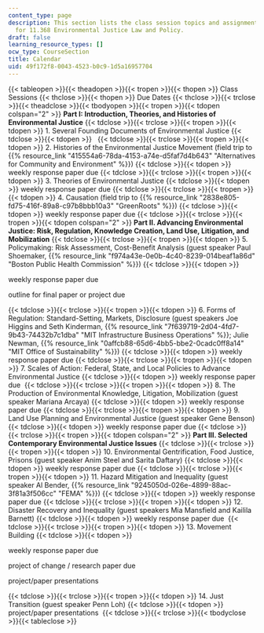 ```yaml
---
content_type: page
description: This section lists the class session topics and assignment due dates
  for 11.368 Environmental Justice Law and Policy.
draft: false
learning_resource_types: []
ocw_type: CourseSection
title: Calendar
uid: 49f172f8-0043-4523-b0c9-1d5a16957704
---
```

{{< tableopen >}}{{< theadopen >}}{{< tropen >}}{{< thopen >}}
Class Sessions
{{< thclose >}}{{< thopen >}}
Due Dates
{{< thclose >}}{{< trclose >}}{{< theadclose >}}{{< tbodyopen >}}{{< tropen >}}{{< tdopen colspan="2" >}}
**Part I: Introduction, Theories, and Histories of Environmental Justice**
{{< tdclose >}}{{< trclose >}}{{< tropen >}}{{< tdopen >}}
1\. Several Founding Documents of Environmental Justice
{{< tdclose >}}{{< tdopen >}}
 
{{< tdclose >}}{{< trclose >}}{{< tropen >}}{{< tdopen >}}
2\. Histories of the Environmental Justice Movement (field trip to {{% resource_link "415554a6-78da-4153-a74e-d5faf7d4b643" "Alternatives for Community and Environment" %}})
{{< tdclose >}}{{< tdopen >}}
weekly response paper due
{{< tdclose >}}{{< trclose >}}{{< tropen >}}{{< tdopen >}}
3\. Theories of Environmental Justice
{{< tdclose >}}{{< tdopen >}}
weekly response paper due
{{< tdclose >}}{{< trclose >}}{{< tropen >}}{{< tdopen >}}
4\. Causation (field trip to {{% resource_link "2838e805-fd75-416f-89a8-c97b8bbb10a3" "GreenRoots" %}})
{{< tdclose >}}{{< tdopen >}}
weekly response paper due
{{< tdclose >}}{{< trclose >}}{{< tropen >}}{{< tdopen colspan="2" >}}
**Part II. Advancing Environmental Justice: Risk, Regulation, Knowledge Creation, Land Use, Litigation, and Mobilization**
{{< tdclose >}}{{< trclose >}}{{< tropen >}}{{< tdopen >}}
5\. Policymaking: Risk Assessment, Cost-Benefit Analysis (guest speaker Paul Shoemaker, {{% resource_link "f974a43e-0e0b-4c40-8239-014beaf1a86d" "Boston Public Health Commission" %}})
{{< tdclose >}}{{< tdopen >}}

weekly response paper due

outline for final paper or project due

{{< tdclose >}}{{< trclose >}}{{< tropen >}}{{< tdopen >}}
6\. Forms of Regulation: Standard-Setting, Markets, Disclosure (guest speakers Joe Higgins and Seth Kinderman, {{% resource_link "7f639719-2d04-4fd7-9b43-74432b7c1dba" "MIT Infrastructure Business Operations" %}}; Julie Newman, {{% resource_link "0affcb88-65d6-4bb5-bbe2-0cadc0ff8a14" "MIT Office of Sustainability" %}})
{{< tdclose >}}{{< tdopen >}}
weekly response paper due
{{< tdclose >}}{{< trclose >}}{{< tropen >}}{{< tdopen >}}
7\. Scales of Action: Federal, State, and Local Policies to Advance Environmental Justice
{{< tdclose >}}{{< tdopen >}}
weekly response paper due 
{{< tdclose >}}{{< trclose >}}{{< tropen >}}{{< tdopen >}}
8\. The Production of Environmental Knowledge, Litigation, Mobilization (guest speaker Mariana Arcaya)
{{< tdclose >}}{{< tdopen >}}
weekly response paper due
{{< tdclose >}}{{< trclose >}}{{< tropen >}}{{< tdopen >}}
9\. Land Use Planning and Environmental Justice (guest speaker Gene Benson)
{{< tdclose >}}{{< tdopen >}}
weekly response paper due
{{< tdclose >}}{{< trclose >}}{{< tropen >}}{{< tdopen colspan="2" >}}
**Part III. Selected Contemporary Environmental Justice Issues**
{{< tdclose >}}{{< trclose >}}{{< tropen >}}{{< tdopen >}}
10\. Environmental Gentrification, Food Justice, Prisons (guest speaker Anim Steel and Sarita Daftary)
{{< tdclose >}}{{< tdopen >}}
weekly response paper due
{{< tdclose >}}{{< trclose >}}{{< tropen >}}{{< tdopen >}}
11\. Hazard Mitigation and Inequality (guest speaker Al Bender, {{% resource_link "9245050d-026e-4899-88ac-3f81a3f506cc" "FEMA" %}})
{{< tdclose >}}{{< tdopen >}}
weekly response paper due
{{< tdclose >}}{{< trclose >}}{{< tropen >}}{{< tdopen >}}
12\. Disaster Recovery and Inequality (guest speakers Mia Mansfield and Kailila Barnett)
{{< tdclose >}}{{< tdopen >}}
weekly response paper due 
{{< tdclose >}}{{< trclose >}}{{< tropen >}}{{< tdopen >}}
13\. Movement Building
{{< tdclose >}}{{< tdopen >}}

weekly response paper due

project of change / research paper due

project/paper presentations

{{< tdclose >}}{{< trclose >}}{{< tropen >}}{{< tdopen >}}
14\. Just Transition (guest speaker Penn Loh)
{{< tdclose >}}{{< tdopen >}}
project/paper presentations 
{{< tdclose >}}{{< trclose >}}{{< tbodyclose >}}{{< tableclose >}}